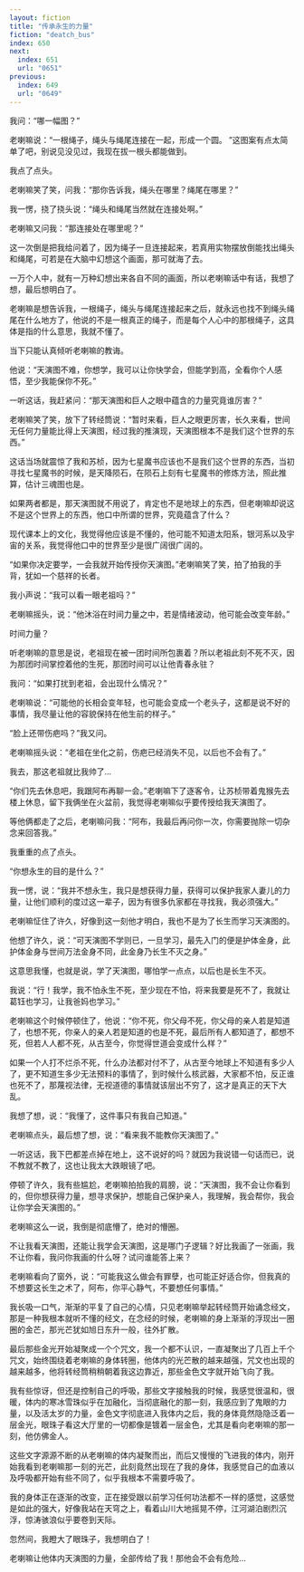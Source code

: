 ```yaml
---
layout: fiction
title: "传承永生的力量"
fiction: "deatch_bus"
index: 650
next:
  index: 651
  url: "0651"
previous:
  index: 649
  url: "0649"
---
```

我问：“哪一幅图？”

老喇嘛说：“一根绳子，绳头与绳尾连接在一起，形成一个圆。  ”这图案有点太简单了吧，别说见没见过，我现在拔一根头都能做到。

我点了点头。

老喇嘛笑了笑，问我：“那你告诉我，绳头在哪里？绳尾在哪里？”

我一愣，挠了挠头说：“绳头和绳尾当然就在连接处啊。”

老喇嘛又问我：“那连接处在哪里呢？”

这一次倒是把我给问着了，因为绳子一旦连接起来，若真用实物摆放倒能找出绳头和绳尾，可若是在大脑中幻想这个画面，那可就海了去。

一万个人中，就有一万种幻想出来各自不同的画面，所以老喇嘛话中有话，我想了想，最后想明白了。

老喇嘛是想告诉我，一根绳子，绳头与绳尾连接起来之后，就永远也找不到绳头绳尾在什么地方了，他说的不是一根真正的绳子，而是每个人心中的那根绳子，这具体是指的什么意思，我就不懂了。

当下只能认真倾听老喇嘛的教诲。

他说：“天演图不难，你想学，我可以让你快学会，但能学到高，全看你个人感悟，至少我能保你不死。”

一听这话，我赶紧问：“那天演图和巨人之眼中蕴含的力量究竟谁厉害？”

老喇嘛笑了笑，放下了转经筒说：“暂时来看，巨人之眼更厉害，长久来看，世间无任何力量能比得上天演图，经过我的推演现，天演图根本不是我们这个世界的东西。”

这话当场就震惊了我和苏桢，因为七星魔书应该也不是我们这个世界的东西，当初寻找七星魔书的时候，是天降陨石，在陨石上刻有七星魔书的修炼方法，照此推算，估计三魂图也是。

如果两者都是，那天演图就不用说了，肯定也不是地球上的东西，但老喇嘛却说这不是这个世界上的东西，他口中所谓的世界，究竟蕴含了什么？

现代课本上的文化，我觉得他应该是不懂的，他可能不知道太阳系，银河系以及宇宙的关系，我觉得他口中的世界至少是很广阔很广阔的。

“如果你决定要学，一会我就开始传授你天演图。”老喇嘛笑了笑，拍了拍我的手背，犹如一个慈祥的长者。

我小声说：“我可以看一眼老祖吗？”

老喇嘛摇头，说：“他沐浴在时间力量之中，若是情绪波动，他可能会改变年龄。”

时间力量？

听老喇嘛的意思是说，老祖现在被一团时间所包裹着？所以老祖此刻不死不灭，因为那团时间掌控着他的生死，那团时间可以让他青春永驻？

我问：“如果打扰到老祖，会出现什么情况？”

老喇嘛说：“可能他的长相会变年轻，也可能会变成一个老头子，这都是说不好的事情，我尽量让他的容貌保持在他生前的样子。”

“脸上还带伤疤吗？”我又问。

老喇嘛摇头说：“老祖在坐化之前，伤疤已经消失不见，以后也不会有了。”

我去，那这老祖就比我帅了...

“你们先去休息吧，我跟阿布再聊一会。”老喇嘛下了逐客令，让苏桢带着鬼猴先去楼上休息，留下我俩坐在火盆前，我觉得老喇嘛似乎要传授给我天演图了。

等他俩都走了之后，老喇嘛问我：“阿布，我最后再问你一次，你需要抛除一切杂念来回答我。”

我重重的点了点头。

“你想永生的目的是什么？”

我一愣，说：“我并不想永生，我只是想获得力量，获得可以保护我家人妻儿的力量，让他们顺利的度过这一辈子，因为有很多仇家都在寻找我，我必须强大。”

老喇嘛怔住了许久，好像到这一刻他才明白，我也不是为了长生而学习天演图的。

他想了许久，说：“可天演图不学则已，一旦学习，最先入门的便是护体金身，此护体金身与世间万法金身不同，此金身乃长生不灭之身。”

这意思我懂，也就是说，学了天演图，哪怕学一点点，以后也是长生不灭。

我说：“行！我学，我不怕永生不死，至少现在不怕，将来我要是死不了，我就让葛钰也学习，让我爸妈也学习。”

老喇嘛这个时候停顿住了，他说：“你不死，你父母不死，你父母的亲人若是知道了，也想不死，你亲人的亲人若是知道的也是不死，最后所有人都知道了，都想不死，但若人人都不死，从古至今，你觉得世道会变成什么样？”

如果一个人打不烂杀不死，什么办法都对付不了，从古至今地球上不知道有多少人了，更不知道生多少无法预料的事情了，到时候什么核武器，大家都不怕，反正谁也死不了，那蔑视法律，无视道德的事情就该层出不穷了，这才是真正的天下大乱。

我想了想，说：“我懂了，这件事只有我自己知道。”

老喇嘛点头，最后想了想，说：“看来我不能教你天演图了。”

一听这话，我下巴都差点掉在地上，这不说好的吗？就因为我说错一句话而已，说不教就不教了，这也让我太大跌眼镜了吧。

停顿了许久，我有些尴尬，老喇嘛拍拍我的肩膀，说：“天演图，我不会让你看到的，但你想获得力量，想寻求保护，想能自己保护亲人，我理解，我会帮你，我会让你学会天演图的。”

老喇嘛这么一说，我倒是彻底懵了，绝对的懵圈。

不让我看天演图，还能让我学会天演图，这是哪门子逻辑？好比我画了一张画，我不让你看，我问你我画的什么呀？试问谁能答上来？

老喇嘛看向了窗外，说：“可能我这么做会有罪孽，也可能正好适合你，但我真的不想要这长生之术了，阿布，你平心静气，不要想任何事情。”

我长吸一口气，渐渐的平复了自己的心情，只见老喇嘛举起转经筒开始诵念经文，那是一种我根本就听不懂的经文，在念经的时候，老喇嘛的身上渐渐的浮现出一圈圈的金芒，那光芒犹如旭日东升一般，往外扩散。

最后那些金光开始凝聚成一个个咒文，我一个都不认识，一直凝聚出了几百上千个咒文，始终围绕着老喇嘛的身体转圈，他体内的光芒散的越来越强，咒文也出现的越来越多，他将转经筒稍稍朝着我这边靠近，那些金色文字就开始飞向了我。

我有些惊讶，但还是控制自己的呼吸，那些文字接触我的时候，我感觉很温和，很暖，体内的寒冰雪珠似乎在加融化，当彻底融化的那一刻，我感应到了鬼眼的力量，以及活太岁的力量，金色文字彻底进入我体内之后，我的身体竟然隐隐泛着一层金光，眼珠子看这大厅里的一切都像是镀着一层金色，尤其是看向老喇嘛的那一刻，他仿佛金人。

这些文字源源不断的从老喇嘛的体内凝聚而出，而后又慢慢的飞进我的体内，刚开始我看到老喇嘛那一刻的光芒，此刻竟然出现在了我的身体，我感觉自己的血液以及呼吸都开始有些不同了，似乎我根本不需要呼吸了。

我的身体正在逐渐的改变，正在接受跟以前学习任何功法都不一样的感觉，这感觉是如此的强大，好像我站在天穹之上，看着山川大地摇晃不停，江河湖泊剧烈沉浮，惊涛骇浪似乎要卷到天际。

忽然间，我瞪大了眼珠子，我想明白了！

老喇嘛让他体内天演图的力量，全部传给了我！那他会不会有危险...